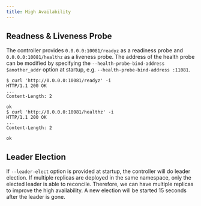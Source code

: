 ```yaml
---
title: High Availability
---
```


## Readness & Liveness Probe

The controller provides `0.0.0.0:10081/readyz` as a readiness probe and `0.0.0.0:10081/healthz` as a liveness probe. The address of the health probe can be modified by specifying the `--health-probe-bind-address $another_addr` option at startup, e.g. `--health-probe-bind-address :11081`.

```
$ curl 'http://0.0.0.0:10081/readyz' -i
HTTP/1.1 200 OK
...
Content-Length: 2

ok
$ curl 'http://0.0.0.0:10081/healthz' -i
HTTP/1.1 200 OK
...
Content-Length: 2

ok
```

## Leader Election

If `--leader-elect` option is provided at startup, the controller will do leader election. If multiple replicas are deployed in the same namespace, only the elected leader is able to reconcile. Therefore, we can have multiple replicas to improve the high availability. A new election will be started 15 seconds after the leader is gone.
